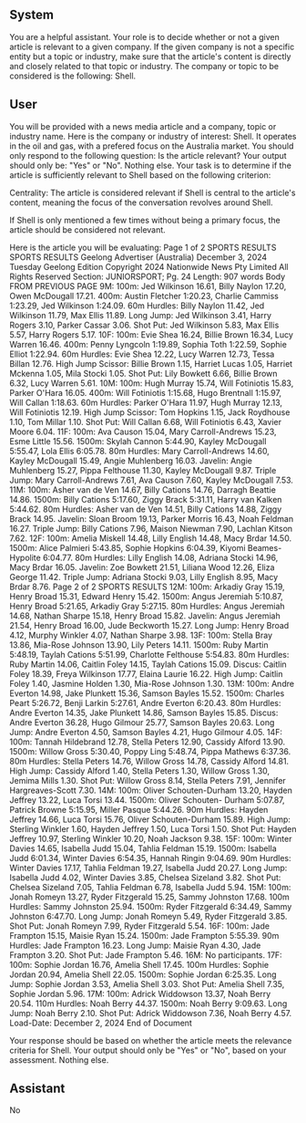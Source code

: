 ## System

You are a helpful assistant. Your role is to decide whether or not a given article is relevant to a given company. If the given company is not a specific entity but a topic or industry, make sure that the article's content is directly and closely related to that topic or industry. The company or topic to be considered is the following: Shell.

## User


You will be provided with a news media article and a company, topic or industry name. Here is the company or industry of interest: Shell. It operates in the oil and gas, with a prefered focus on the Australia market. You should only respond to the following question: Is the article relevant? Your output should only be: "Yes" or "No". Nothing else. Your task is to determine if the article is sufficiently relevant to Shell based on the following criterion:

Centrality: The article is considered relevant if Shell is central to the article's content, meaning the focus of the conversation revolves around Shell.

If Shell is only mentioned a few times without being a primary focus, the article should be considered not relevant.

Here is the article you will be evaluating: Page 1 of 2
SPORTS RESULTS
SPORTS RESULTS
Geelong Advertiser (Australia)
December 3, 2024 Tuesday
Geelong Edition
Copyright 2024 Nationwide News Pty Limited All Rights Reserved
Section: JUNIORSPORT; Pg. 24
Length: 907 words
Body
FROM PREVIOUS PAGE 9M: 100m: Jed Wilkinson 16.61, Billy Naylon 17.20, Owen McDougall 17.21. 400m: 
Austin Fletcher 1:20.23, Charlie Cammiss 1:23.29, Jed Wilkinson 1:24.09. 60m Hurdles: Billy Naylon 11.42, Jed 
Wilkinson 11.79, Max Ellis 11.89. Long Jump: Jed Wilkinson 3.41, Harry Rogers 3.10, Parker Cassar 3.06. Shot 
Put: Jed Wilkinson 5.83, Max Ellis 5.57, Harry Rogers 5.17.
10F: 100m: Evie Shea 16.24, Billie Brown 16.34, Lucy Warren 16.46. 400m: Penny Lyngcoln 1:19.89, Sophia Toth 
1:22.59, Sophie Elliot 1:22.94. 60m Hurdles: Evie Shea 12.22, Lucy Warren 12.73, Tessa Billan 12.76. High Jump 
Scissor: Billie Brown 1.15, Harriet Lucas 1.05, Harriet Mckenna 1.05, Mila Stocki 1.05. Shot Put: Lily Bowkett 6.66, 
Billie Brown 6.32, Lucy Warren 5.61.
10M: 100m: Hugh Murray 15.74, Will Fotiniotis 15.83, Parker O'Hara 16.05. 400m: Will Fotiniotis 1:15.68, Hugo 
Brentnall 1:15.97, Will Callan 1:18.63. 60m Hurdles: Parker O'Hara 11.97, Hugh Murray 12.13, Will Fotiniotis 12.19. 
High Jump Scissor: Tom Hopkins 1.15, Jack Roydhouse 1.10, Tom Millar 1.10. Shot Put: Will Callan 6.68, Will 
Fotiniotis 6.43, Xavier Moore 6.04.
11F: 100m: Ava Causon 15.04, Mary Carroll-Andrews 15.23, Esme Little 15.56. 1500m: Skylah Cannon 5:44.90, 
Kayley McDougall 5:55.47, Lola Ellis 6:05.78. 80m Hurdles: Mary Carroll-Andrews 14.60, Kayley McDougall 15.49, 
Angie Muhlenberg 16.03. Javelin: Angie Muhlenberg 15.27, Pippa Felthouse 11.30, Kayley McDougall 9.87. Triple 
Jump: Mary Carroll-Andrews 7.61, Ava Causon 7.60, Kayley McDougall 7.53.
11M: 100m: Asher van de Ven 14.67, Billy Cations 14.76, Darragh Beattie 14.86. 1500m: Billy Cations 5:17.60, 
Ziggy Brack 5:31.11, Harry van Kalken 5:44.62. 80m Hurdles: Asher van de Ven 14.51, Billy Cations 14.88, Ziggy 
Brack 14.95. Javelin: Sloan Broom 19.13, Parker Morris 16.43, Noah Feldman 16.27. Triple Jump: Billy Cations 
7.96, Maison Niewman 7.90, Lachlan Kitson 7.62.
12F: 100m: Amelia Miskell 14.48, Lilly English 14.48, Macy Brdar 14.50. 1500m: Alice Palmieri 5:43.85, Sophie 
Hopkins 6:04.39, Kiyomi Beames-Hypolite 6:04.77. 80m Hurdles: Lilly English 14.08, Adriana Stocki 14.96, Macy 
Brdar 16.05. Javelin: Zoe Bowkett 21.51, Liliana Wood 12.26, Eliza George 11.42. Triple Jump: Adriana Stocki 
9.03, Lilly English 8.95, Macy Brdar 8.76.
Page 2 of 2
SPORTS RESULTS
12M: 100m: Arkadiy Gray 15.19, Henry Broad 15.31, Edward Henry 15.42. 1500m: Angus Jeremiah 5:10.87, Henry 
Broad 5:21.65, Arkadiy Gray 5:27.15. 80m Hurdles: Angus Jeremiah 14.68, Nathan Sharpe 15.18, Henry Broad 
15.82. Javelin: Angus Jeremiah 21.54, Henry Broad 16.00, Jude Beckworth 15.27. Long Jump: Henry Broad 4.12, 
Murphy Winkler 4.07, Nathan Sharpe 3.98.
13F: 100m: Stella Bray 13.86, Mia-Rose Johnson 13.90, Lily Peters 14.11. 1500m: Ruby Martin 5:48.19, Taylah 
Cations 5:51.99, Charlotte Felthouse 5:54.83. 80m Hurdles: Ruby Martin 14.06, Caitlin Foley 14.15, Taylah Cations 
15.09. Discus: Caitlin Foley 18.39, Freya Wilkinson 17.77, Elaina Laurie 16.22. High Jump: Caitlin Foley 1.40, 
Jasmine Holden 1.30, Mia-Rose Johnson 1.30.
13M: 100m: Andre Everton 14.98, Jake Plunkett 15.36, Samson Bayles 15.52. 1500m: Charles Peart 5:26.72, Benji 
Larkin 5:27.61, Andre Everton 6:20.43. 80m Hurdles: Andre Everton 14.35, Jake Plunkett 14.86, Samson Bayles 
15.85. Discus: Andre Everton 36.28, Hugo Gilmour 25.77, Samson Bayles 20.63. Long Jump: Andre Everton 4.50, 
Samson Bayles 4.21, Hugo Gilmour 4.05.
14F: 100m: Tannah Hildebrand 12.78, Stella Peters 12.90, Cassidy Alford 13.90. 1500m: Willow Gross 5:30.40, 
Poppy Ling 5:48.74, Pippa Mathews 6:37.36. 80m Hurdles: Stella Peters 14.76, Willow Gross 14.78, Cassidy Alford 
14.81. High Jump: Cassidy Alford 1.40, Stella Peters 1.30, Willow Gross 1.30, Jemima Mills 1.30. Shot Put: Willow 
Gross 8.14, Stella Peters 7.91, Jennifer Hargreaves-Scott 7.30.
14M: 100m: Oliver Schouten-Durham 13.20, Hayden Jeffrey 13.22, Luca Torsi 13.44. 1500m: Oliver Schouten-
Durham 5:07.87, Patrick Browne 5:15.95, Miller Pasque 5:44.26. 90m Hurdles: Hayden Jeffrey 14.66, Luca Torsi 
15.76, Oliver Schouten-Durham 15.89. High Jump: Sterling Winkler 1.60, Hayden Jeffrey 1.50, Luca Torsi 1.50. 
Shot Put: Hayden Jeffrey 10.97, Sterling Winkler 10.20, Noah Jackson 9.38.
15F: 100m: Winter Davies 14.65, Isabella Judd 15.04, Tahlia Feldman 15.19. 1500m: Isabella Judd 6:01.34, Winter 
Davies 6:54.35, Hannah Ringin 9:04.69. 90m Hurdles: Winter Davies 17.17, Tahlia Feldman 19.27, Isabella Judd 
20.27. Long Jump: Isabella Judd 4.02, Winter Davies 3.85, Chelsea Sizeland 3.82. Shot Put: Chelsea Sizeland 
7.05, Tahlia Feldman 6.78, Isabella Judd 5.94.
15M: 100m: Jonah Romeyn 13.27, Ryder Fitzgerald 15.25, Sammy Johnston 17.68. 100m Hurdles: Sammy 
Johnston 25.94. 1500m: Ryder Fitzgerald 6:34.49, Sammy Johnston 6:47.70. Long Jump: Jonah Romeyn 5.49, 
Ryder Fitzgerald 3.85. Shot Put: Jonah Romeyn 7.99, Ryder Fitzgerald 5.54.
16F: 100m: Jade Frampton 15.15, Maisie Ryan 15.24. 1500m: Jade Frampton 5:55.39. 90m Hurdles: Jade 
Frampton 16.23. Long Jump: Maisie Ryan 4.30, Jade Frampton 3.20. Shot Put: Jade Frampton 5.46.
16M: No participants.
17F: 100m: Sophie Jordan 16.76, Amelia Shell 17.45. 100m Hurdles: Sophie Jordan 20.94, Amelia Shell 22.05. 
1500m: Sophie Jordan 6:25.35. Long Jump: Sophie Jordan 3.53, Amelia Shell 3.03. Shot Put: Amelia Shell 7.35, 
Sophie Jordan 5.96. 17M: 100m: Adrick Widdowson 13.37, Noah Berry 20.54. 110m Hurdles: Noah Berry 44.37. 
1500m: Noah Berry 9:09.63. Long Jump: Noah Berry 2.10. Shot Put: Adrick Widdowson 7.36, Noah Berry 4.57.
Load-Date: December 2, 2024
End of Document

Your response should be based on whether the article meets the relevance criteria for Shell.
Your output should only be "Yes" or "No", based on your assessment. Nothing else.
            

## Assistant

No

